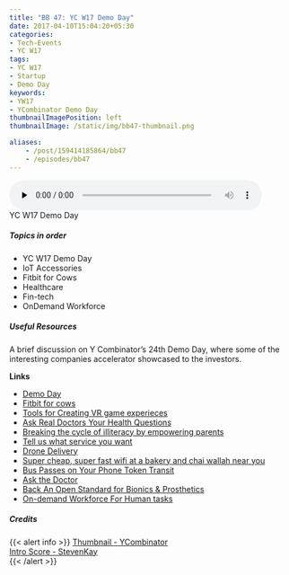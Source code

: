 ```yaml
---
title: "BB 47: YC W17 Demo Day"
date: 2017-04-10T15:04:20+05:30
categories:
- Tech-Events
- YC W17
tags:
- YC W17
- Startup
- Demo Day
keywords:
- YW17
- YCombinator Demo Day
thumbnailImagePosition: left
thumbnailImage: /static/img/bb47-thumbnail.png

aliases:
    - /post/159414185864/bb47
    - /episodes/bb47
---
```

<audio controls="controls" controls style="width: 450px;" preload="none" id="audio_player"><source  src='http://bangalorebits.s3.amazonaws.com/2017/BB_EP47-2017-15.mp3' type="audio/mp3">  </audio>
<BR>
YC W17 Demo Day
<!--more-->
##### Topics in order
- YC W17 Demo Day
- IoT Accessories
- Fitbit for Cows
- Healthcare
- Fin-tech
- OnDemand Workforce


##### Useful Resources

A brief discussion on Y Combinator’s 24th Demo Day, where some of the interesting companies accelerator showcased to the investors.

**Links**

*   [Demo Day](https://www.ycombinator.com/demoday/)
*   [Fitbit for cows](www.cowlar.com)
*   [Tools for Creating VR game experieces](https://www.pantheonvr.com)
*   [Ask Real Doctors Your Health Questions](www.kangpe.com)
*   [Breaking the cycle of illiteracy by empowering parents](http://www.dosteducation.com/)
*   [Tell us what service you want](http://servx.in/)
*   [Drone Delivery](http://www.volans-i.com/#about)
*   [Super cheap, super fast wifi at a bakery and chai wallah near you](http://wifidabba.com/)
*   [Bus Passes on Your Phone Token Transit](http://www.tokentransit.com/)
*   [Ask the Doctor](http://www.getdoctalk.com/)
*   [Back An Open Standard for Bionics & Prosthetics](http://www.cbas.global/technology)
*   [On-demand Workforce For Human tasks](https://playment.io/)

##### Credits

{{< alert info  >}}
  [Thumbnail - YCombinator](https://twitter.com/newsycombinator) <BR>
  [Intro Score - StevenKay](https://plus.google.com/+StevenKay_Detachment)<BR>
{{< /alert >}}
